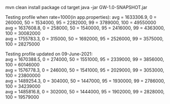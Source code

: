 mvn clean install package
cd target
java -jar GW-1.0-SNAPSHOT.jar



Testing profile when rate=1000(in app.properties):
avg = 1633306.9, 0 = 260000, 50 = 1534000, 95 = 2282000, 99 = 3789000, 100 = 49550000  
avg = 1637608.8, 0 = 258000, 50 = 1540000, 95 = 2416000, 99 = 4363000, 100 = 30082000  
avg = 1755783.3, 0 = 315000, 50 = 1692000, 95 = 2526000, 99 = 3575000, 100 = 28275000  

Testing profile updated on 09-June-2021:  
avg = 1670388.5, 0 = 274000, 50 = 1551000, 95 = 2339000, 99 = 3856000, 100 = 60146000  
avg = 1576778.3, 0 = 246000, 50 = 1541000, 95 = 2029000, 99 = 3053000, 100 = 23800000   
avg = 1489254.3, 0 = 304000, 50 = 1447000, 95 = 1930000, 99 = 2786000, 100 = 34239000  
avg = 1485816.8, 0 = 302000, 50 = 1444000, 95 = 1902000, 99 = 2828000, 100 = 19579000  



